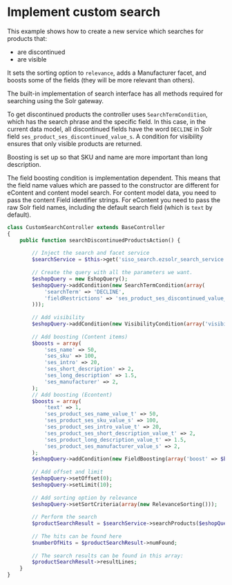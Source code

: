# Implement custom search

This example shows how to create a new service which searches for products that:

- are discontinued
- are visible

It sets the sorting option to `relevance`, adds a Manufacturer facet,
and boosts some of the fields (they will be more relevant than others).

The built-in implementation of search interface has all methods required for searching using the Solr gateway.

To get discontinued products the controller uses `SearchTermCondition`, which has the search phrase and the specific field.
In this case, in the current data model, all discontinued fields have the word `DECLINE` in Solr field `ses_product_ses_discontinued_value_s`.
A condition for visibility ensures that only visible products are returned.

Boosting is set up so that SKU and name are more important than long description.

The field boosting condition is implementation dependent. This means that the field name values which are passed to the constructor are different for eContent and content model search.
For content model data, you need to pass the content Field identifier strings.
For eContent you need to pass the raw Solr field names, including the default search field (which is `text` by default).

``` php
class CustomSearchController extends BaseController
{
    public function searchDiscontinuedProductsAction() {
        
        // Inject the search and facet service
        $searchService = $this->get('siso_search.ezsolr_search_service');
  
        // Create the query with all the parameters we want.
        $eshopQuery = new EshopQuery();
        $eshopQuery->addCondition(new SearchTermCondition(array(
            'searchTerm' => 'DECLINE',
            'fieldRestrictions' => 'ses_product_ses_discontinued_value_s'
        )));
  
        // Add visibility
        $eshopQuery->addCondition(new VisibilityCondition(array('visibility' => 0)));
  
        // Add boosting (Content items)
        $boosts = array(
            'ses_name' => 50,
            'ses_sku' => 100,
            'ses_intro' => 20,
            'ses_short_description' => 2,
            'ses_long_description' => 1.5,
            'ses_manufacturer' => 2,
        );
        // Add boosting (Econtent)
        $boosts = array(
            'text' => 1,
            'ses_product_ses_name_value_t' => 50,
            'ses_product_ses_sku_value_s' => 100,
            'ses_product_ses_intro_value_t' => 20,
            'ses_product_ses_short_description_value_t' => 2,
            'ses_product_long_description_value_t' => 1.5,
            'ses_product_ses_manufacturer_value_s' => 2,
        );
        $eshopQuery->addCondition(new FieldBoosting(array('boost' => $boosts)));
  
        // Add offset and limit
        $eshopQuery->setOffset(0);
        $eshopQuery->setLimit(10);
  
        // Add sorting option by relevance
        $eshopQuery->setSortCriteria(array(new RelevanceSorting()));
        
        // Perform the search
        $productSearchResult = $searchService->searchProducts($eshopQuery, new SearchContext());
  
        // The hits can be found here
        $numberOfHits = $productSearchResult->numFound;
  
        // The search results can be found in this array:
        $productSearchResult->resultLines;
    }
}
```
